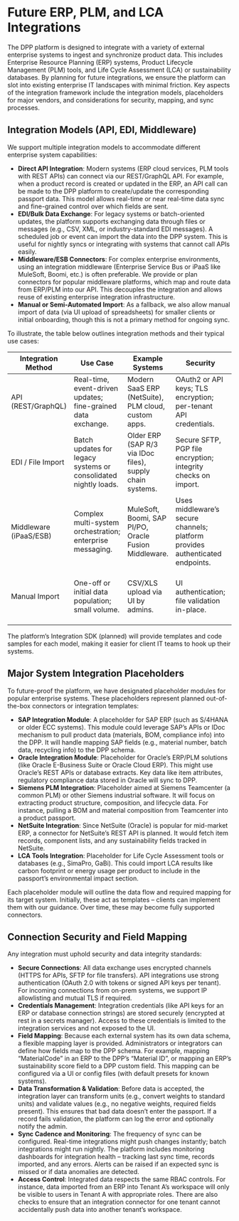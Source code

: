 # Future ERP, PLM, and LCA Integrations

The DPP platform is designed to integrate with a variety of external enterprise systems to ingest and synchronize product data. This includes Enterprise Resource Planning (ERP) systems, Product Lifecycle Management (PLM) tools, and Life Cycle Assessment (LCA) or sustainability databases. By planning for future integrations, we ensure the platform can slot into existing enterprise IT landscapes with minimal friction. Key aspects of the integration framework include the integration models, placeholders for major vendors, and considerations for security, mapping, and sync processes.

## Integration Models (API, EDI, Middleware)

We support multiple integration models to accommodate different enterprise system capabilities:

-   **Direct API Integration**: Modern systems (ERP cloud services, PLM tools with REST APIs) can connect via our REST/GraphQL API. For example, when a product record is created or updated in the ERP, an API call can be made to the DPP platform to create/update the corresponding passport data. This model allows real-time or near real-time data sync and fine-grained control over which fields are sent.
-   **EDI/Bulk Data Exchange**: For legacy systems or batch-oriented updates, the platform supports exchanging data through files or messages (e.g., CSV, XML, or industry-standard EDI messages). A scheduled job or event can import the data into the DPP system. This is useful for nightly syncs or integrating with systems that cannot call APIs easily.
-   **Middleware/ESB Connectors**: For complex enterprise environments, using an integration middleware (Enterprise Service Bus or iPaaS like MuleSoft, Boomi, etc.) is often preferable. We provide or plan connectors for popular middleware platforms, which map and route data from ERP/PLM into our API. This decouples the integration and allows reuse of existing enterprise integration infrastructure.
-   **Manual or Semi-Automated Import**: As a fallback, we also allow manual import of data (via UI upload of spreadsheets) for smaller clients or initial onboarding, though this is not a primary method for ongoing sync.

To illustrate, the table below outlines integration methods and their typical use cases:

| Integration Method      | Use Case                                                    | Example Systems                                      | Security                                                          | Sync Frequency                               |
| ----------------------- | ----------------------------------------------------------- | ---------------------------------------------------- | ----------------------------------------------------------------- | -------------------------------------------- |
| API (REST/GraphQL)      | Real-time, event-driven updates; fine-grained data exchange. | Modern SaaS ERP (NetSuite), PLM cloud, custom apps.    | OAuth2 or API keys; TLS encryption; per-tenant API credentials.   | Real-time or near real-time (event-driven).  |
| EDI / File Import       | Batch updates for legacy systems or consolidated nightly loads. | Older ERP (SAP R/3 via IDoc files), supply chain systems. | Secure SFTP, PGP file encryption; integrity checks on import.     | Scheduled (e.g., nightly, weekly).           |
| Middleware (iPaaS/ESB)  | Complex multi-system orchestration; enterprise messaging.   | MuleSoft, Boomi, SAP PI/PO, Oracle Fusion Middleware. | Uses middleware’s secure channels; platform provides authenticated endpoints. | Depends on workflow (can be event-driven or batch). |
| Manual Import           | One-off or initial data population; small volume.           | CSV/XLS upload via UI by admins.                     | UI authentication; file validation in-place.                      | On demand (not automated continuous sync).   |

The platform’s Integration SDK (planned) will provide templates and code samples for each model, making it easier for client IT teams to hook up their systems.

## Major System Integration Placeholders

To future-proof the platform, we have designated placeholder modules for popular enterprise systems. These placeholders represent planned out-of-the-box connectors or integration templates:

-   **SAP Integration Module**: A placeholder for SAP ERP (such as S/4HANA or older ECC systems). This module could leverage SAP’s APIs or IDoc mechanism to pull product data (materials, BOM, compliance info) into the DPP. It will handle mapping SAP fields (e.g., material number, batch data, recycling info) to the DPP schema.
-   **Oracle Integration Module**: Placeholder for Oracle’s ERP/PLM solutions (like Oracle E-Business Suite or Oracle Cloud ERP). This might use Oracle’s REST APIs or database extracts. Key data like item attributes, regulatory compliance data stored in Oracle will sync to DPP.
-   **Siemens PLM Integration**: Placeholder aimed at Siemens Teamcenter (a common PLM) or other Siemens industrial software. It will focus on extracting product structure, composition, and lifecycle data. For instance, pulling a BOM and material composition from Teamcenter into a product passport.
-   **NetSuite Integration**: Since NetSuite (Oracle) is popular for mid-market ERP, a connector for NetSuite’s REST API is planned. It would fetch item records, component lists, and any sustainability fields tracked in NetSuite.
-   **LCA Tools Integration**: Placeholder for Life Cycle Assessment tools or databases (e.g., SimaPro, GaBi). This could import LCA results like carbon footprint or energy usage per product to include in the passport’s environmental impact section.

Each placeholder module will outline the data flow and required mapping for its target system. Initially, these act as templates – clients can implement them with our guidance. Over time, these may become fully supported connectors.

## Connection Security and Field Mapping
Any integration must uphold security and data integrity standards:
- **Secure Connections**: All data exchange uses encrypted channels (HTTPS for APIs, SFTP for file transfers). API integrations use strong authentication (OAuth 2.0 with tokens or signed API keys per tenant). For incoming connections from on-prem systems, we support IP allowlisting and mutual TLS if required.
- **Credentials Management**: Integration credentials (like API keys for an ERP or database connection strings) are stored securely (encrypted at rest in a secrets manager). Access to these credentials is limited to the integration services and not exposed to the UI.
- **Field Mapping**: Because each external system has its own data schema, a flexible mapping layer is provided. Administrators or integrators can define how fields map to the DPP schema. For example, mapping “MaterialCode” in an ERP to the DPP’s “Material ID”, or mapping an ERP’s sustainability score field to a DPP custom field. This mapping can be configured via a UI or config files (with default presets for known systems).
- **Data Transformation & Validation**: Before data is accepted, the integration layer can transform units (e.g., convert weights to standard units) and validate values (e.g., no negative weights, required fields present). This ensures that bad data doesn’t enter the passport. If a record fails validation, the platform can log the error and optionally notify the admin.
- **Sync Cadence and Monitoring**: The frequency of sync can be configured. Real-time integrations might push changes instantly; batch integrations might run nightly. The platform includes monitoring dashboards for integration health – tracking last sync time, records imported, and any errors. Alerts can be raised if an expected sync is missed or if data anomalies are detected.
- **Access Control**: Integrated data respects the same RBAC controls. For instance, data imported from an ERP into Tenant A’s workspace will only be visible to users in Tenant A with appropriate roles. There are also checks to ensure that an integration connector for one tenant cannot accidentally push data into another tenant’s workspace.
